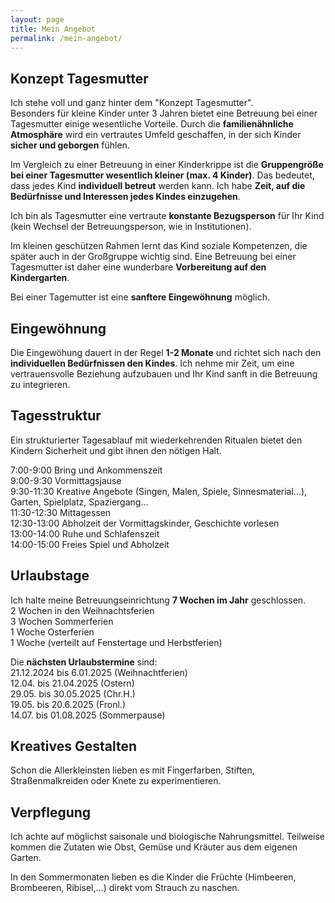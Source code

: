 ```yaml
---
layout: page
title: Mein Angebot
permalink: /mein-angebot/
---
```

## Konzept Tagesmutter
Ich stehe voll und ganz hinter dem "Konzept Tagesmutter".  
Besonders für kleine Kinder unter 3 Jahren bietet eine Betreuung bei einer Tagesmutter einige wesentliche Vorteile. Durch die **familienähnliche Atmosphäre** wird ein vertrautes Umfeld geschaffen, in der sich Kinder **sicher und geborgen** fühlen.  

Im Vergleich zu einer Betreuung in einer Kinderkrippe ist die **Gruppengröße bei einer Tagesmutter wesentlich kleiner (max. 4 Kinder)**. Das bedeutet, dass jedes Kind **individuell betreut** werden kann. Ich habe **Zeit, auf die Bedürfnisse und Interessen jedes Kindes einzugehen**.  

Ich bin als Tagesmutter eine vertraute **konstante Bezugsperson** für Ihr Kind (kein Wechsel der Betreuungsperson, wie in Institutionen).

Im kleinen geschützen Rahmen lernt das Kind soziale Kompetenzen, die später auch in der Großgruppe wichtig sind. Eine Betreuung bei einer Tagesmutter ist daher eine wunderbare **Vorbereitung auf den Kindergarten**.

Bei einer Tagemutter ist eine **sanftere Eingewöhnung** möglich.  

## Eingewöhnung 
Die Eingewöhung dauert in der Regel **1-2 Monate** und richtet sich nach den **individuellen Bedürfnissen den Kindes**. Ich nehme mir Zeit, um eine vertrauensvolle Beziehung aufzubauen und Ihr Kind sanft in die Betreuung zu integrieren.





## Tagesstruktur

Ein strukturierter Tagesablauf mit wiederkehrenden Ritualen bietet den Kindern Sicherheit und gibt ihnen den nötigen Halt. 

7:00-9:00 Bring und Ankommenszeit\
9:00-9:30 Vormittagsjause\
9:30-11:30 Kreative Angebote (Singen, Malen, Spiele, Sinnesmaterial...), Garten, Spielplatz, Spaziergang...\
11:30-12:30 Mittagessen \
12:30-13:00 Abholzeit der Vormittagskinder, Geschichte vorlesen\
13:00-14:00 Ruhe und Schlafenszeit\
14:00-15:00 Freies Spiel und Abholzeit

## Urlaubstage  
Ich halte meine Betreuungseinrichtung **7 Wochen im Jahr** geschlossen.  
2 Wochen in den Weihnachtsferien  
3 Wochen Sommerferien  
1 Woche Osterferien  
1 Woche (verteilt auf Fenstertage und Herbstferien) 

Die **nächsten Urlaubstermine** sind:  
21.12.2024 bis 6.01.2025 (Weihnachtferien)  
12.04. bis 21.04.2025 (Ostern)  
29.05. bis 30.05.2025 (Chr.H.)  
19.05. bis 20.6.2025 (Fronl.)  
14.07. bis 01.08.2025 (Sommerpause)






## Kreatives Gestalten
Schon die Allerkleinsten lieben es mit Fingerfarben, Stiften, Straßenmalkreiden oder Knete zu experimentieren.





<script src="https://cdn.jsdelivr.net/npm/publicalbum@latest/embed-ui.min.js" async></script>
<div class="pa-carousel-widget" style="width:100%; height:480px; display:none;"
  data-link="https://photos.app.goo.gl/KiFvippv6qEw6C7G7"
  data-title="Kreatives Gestalten "
  data-description="12 new items added to shared album"
  data-background-color="transparent">
  <object data="https://lh3.googleusercontent.com/jfvKa-GYkeccUuExhqjjfZwBDNMrqTb7AWHdCnz5ixVo0v97qa_h67fR5d0PUacgciyxapGaX26HGgAKqNRxJljSaakzshGjN7C2Q8ZAq2qdrsgskpAaFJuNYH4WzEWP_Ojc4EnDRy0=w1920-h1080"></object>
  <object data="https://lh3.googleusercontent.com/Iv_WUee-KKTLPK0CkyaPG8M3dEC1aaOx615DxxxQgPe30WWu7Dg8tGBK-Hl0tgA6eFOb4ma_TNabJ_7aziC0xV4gts1Of6QRyGuEYZGiwWd4SKJdTpQJmd9EOpQA7mDajmV5YC2FS1E=w1920-h1080"></object>
  <object data="https://lh3.googleusercontent.com/l688ByqznzNWxsfILvXOH3QVEZ1CjVQjNrTFc3RAtdZ_ASkcxLSfrBRdKaXv2VCtbH7yZBOXxlMkuuzqPN8JLEvAFV5RYWp3svsyh6rRbFFa55MEwZR7PzQQB8AtJ-AoushZh66qAZU=w1920-h1080"></object>
  <object data="https://lh3.googleusercontent.com/IkWljEgLCUlOFXVvWGAA_0z1KXcPzx5J3sSNts0LcRqHJDI6ENmTbB9enNMG6I1ThlqLi1iLsi-IUDtAfcNxWGaodKuR9hIJOPno2tcaf6zNbnggL8Szm5nneVkPql72YrLxq0UuunM=w1920-h1080"></object>
  <object data="https://lh3.googleusercontent.com/-uXndS76I-yeTz6RkfcURny7DF8_MUXNV1Dvk0eaG3IMCn5BGDYb5XVdGf3-JQ5GgDbUqbof8mJk772k2IeP_HiTY0PJVYmMHlJbwdpOxvxsreRY2bxANrhBIt9-amkKPWKZ5qpqCug=w1920-h1080"></object>
  <object data="https://lh3.googleusercontent.com/Ru_8c3630X31qethOVF2tqhVa94EfiJL3HocFzDp4r_sXVKlzDYCIwxEL3j8gJA_W0ViaVKvhhzkdwp1CpZm8khZboEA-F-B_cxhpirvZAjHpHG9vkirar27uPRxKFZVZnIZLlEObOk=w1920-h1080"></object>
  <object data="https://lh3.googleusercontent.com/A5CH45_zjlZAbcYREyF7zampTRu_De4MgBLdyeg-p0W_c6M5I1X2QuyyPXl8_k-0lYljcYDkYSU7HIFtWGzkbC9KyJPaQco-5jDxom1O5uOrB8TVVQ9DBQZrX8E7aKYu0Ek3-07vzkw=w1920-h1080"></object>
  <object data="https://lh3.googleusercontent.com/y4ODXbIJtjd6dfqelRK6RwmzXjeZJbRdbdExitViRV4gLGfc2uvT06Zcc67-kzy2Yx1LR9zHh_iX3_DRCyTwUUkOkCoI1PGwxqAzHsXaTk2DFZP2ya6WQms0QCYzLiKoF7V_EVsb9zw=w1920-h1080"></object>
  <object data="https://lh3.googleusercontent.com/KRd9cs_8qQAfMT6Ge7VruWqXXG8OV2r8fspDYx88K8EBLPge5iEfEdc4-S4QXTZLDeTg5D7b2nkOk_SuZY_NEbtnhmXjPhgJAJILTnLl5cZU2e_A6T0kqGcDUNhLn20tozov-mHAdKo=w1920-h1080"></object>
  <object data="https://lh3.googleusercontent.com/Vpl6OkVB5DNxmGDsEep96Ew291_gXCm5lxIRCf4Qj3a0zJ2FHVqUbXIx1Qx3Q7azUG7S6xAI8lzSl3eAyLjFAZop3No9oTRruhLtFKgGfiR3oaaf0BVTeaWcSJZWzINDrKzVoj3S0yo=w1920-h1080"></object>
  <object data="https://lh3.googleusercontent.com/D80tRAvVZNxOV9KqBigxxDzrsZPU9Iv2CM9-MtB9jcoOs2kkGWSg-nE_kIDDDAp3z7GwmJvm_jZHLIZmhv2jjzXwX9_yQHZi95Aaf5L0UvCGclmYbTiYhbpdhaQQOUJK9BDMkmE7D4o=w1920-h1080"></object>
</div>



## Verpflegung

Ich achte auf möglichst saisonale und biologische Nahrungsmittel. Teilweise kommen die Zutaten wie Obst, Gemüse und Kräuter aus dem eigenen Garten. 

In den Sommermonaten lieben es die Kinder die Früchte (Himbeeren, Brombeeren, Ribisel,...) direkt vom Strauch zu naschen.


<script src="https://cdn.jsdelivr.net/npm/publicalbum@latest/embed-ui.min.js" async></script>
<div class="pa-carousel-widget" style="width:100%; height:480px; display:none;"
  data-link="https://photos.app.goo.gl/h5h4ySQJhSk57opVA"
  data-title="Verpflegung"
  data-description="6 new items · Album by Annemarie Mauritz"
  data-background-color="transparent">
  <object data="https://lh3.googleusercontent.com/B8AzMHGyJmFjqi3e0jpibLStkRtEBNfsBXidso8Ou3XzM7NCM56QrPDK8wx6geVIBSH8Q3oarv_oOYvfmQTkG0dx86ArY9_Q-8lflpvK5AAXgvLMA9EaypQSw2rzflQ3vU93ZywZ2D0=w1920-h1080"></object>
  <object data="https://lh3.googleusercontent.com/hNw7gF6QxfBvSKwXNsDrlChGzcm8Y23N-HKRhmBTtr5rjBNpf4oePvfk9FedF4iO9zyh2zfNKrMr3B6aDQIomUZBp2T3KHNoRnRSdAYrf8O3Y-tMmfZ-p9_62YJPjdLgmkPUa-pQ3PM=w1920-h1080"></object>
  <object data="https://lh3.googleusercontent.com/WogqFDhhWLRWSOvUBDT1qIC2Di4ALkVrCHCics7IOGh5RK0hJ58vMMG8kWOPEQXqstdWua4CGhGSl84_7sIo3ZrxktZ-zCl-qJQWjTXASdhaLe1rM0BMykTKRqnmy8n-guhmnHOy7t4=w1920-h1080"></object>
  <object data="https://lh3.googleusercontent.com/lf-Jtsv7LYKzCrPPJoEx7eK2cG4c2LVJ-rYZzufNpbSt82q63Mnis77wV5WOQGBRgcQqF0KBT-XHTxGNQIO7V9TFwo0wFjDCzhKdTfVTyACwfIi6hpkukIMF0hxfVOYLebYCdtoySwE=w1920-h1080"></object>
  <object data="https://lh3.googleusercontent.com/iy9qUo4f3txXLqsF--GWUNFsvHd24fl21l13yJxB7lGlQQC_OkkHBD_n_p8EGJYmzM1j4YmjlamjSutrUnexa96Fbd9u99o43olUoL-6DF8HUEGr_9_BaO-khkM3woBAoW9p61tjGHE=w1920-h1080"></object>
</div>
